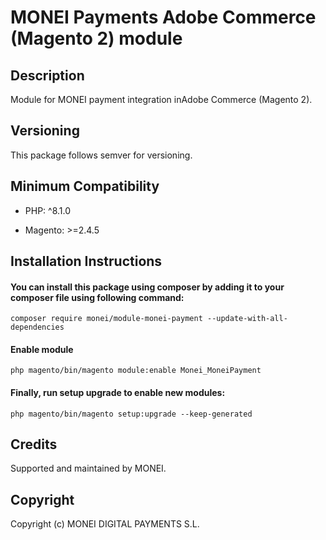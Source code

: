 # MONEI Payments Adobe Commerce (Magento 2) module

## Description
Module for MONEI payment integration inAdobe Commerce (Magento 2).

## Versioning
This package follows semver for versioning.

## Minimum Compatibility
- PHP: ^8.1.0

- Magento: >=2.4.5

## Installation Instructions
#### You can install this package using composer by adding it to your composer file using following command:

`composer require monei/module-monei-payment --update-with-all-dependencies`

#### Enable module 

`php magento/bin/magento module:enable Monei_MoneiPayment`

#### Finally, run setup upgrade to enable new modules:

`php magento/bin/magento setup:upgrade --keep-generated`

## Credits
Supported and maintained by MONEI.

## Copyright
Copyright (c) MONEI DIGITAL PAYMENTS S.L.
